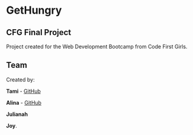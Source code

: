 # GetHungry
## CFG Final Project

Project created for the Web Development Bootcamp from Code First Girls.

## Team

Created by:

**Tami** - [GitHub](https://github.com/its-tami)



**Alina**  - [GitHub](https://github.com/alinaomhandoro)



**Julianah**

**Joy**.
